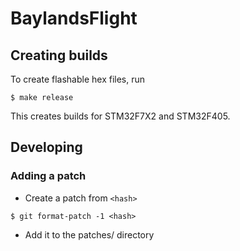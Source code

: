 # BaylandsFlight

## Creating builds

To create flashable hex files, run

```
$ make release
```

This creates builds for STM32F7X2 and STM32F405.

## Developing

### Adding a patch

* Create a patch from `<hash>`

```
$ git format-patch -1 <hash>
```

* Add it to the patches/<version> directory
